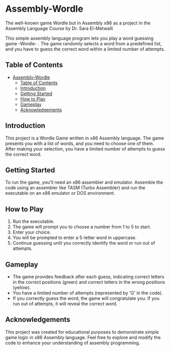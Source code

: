 # Assembly-Wordle
The well-known game Wordle but in Assembly x86 as a project in the Assembly Language Course by Dr. Sara El-Metwalli 


This simple assembly language program lets you play a word guessing game -Wordle- . The game randomly selects a word from a predefined list, and you have to guess the correct word within a limited number of attempts.

## Table of Contents
- [Assembly-Wordle](#assembly-wordle)
  - [Table of Contents](#table-of-contents)
  - [Introduction](#introduction)
  - [Getting Started](#getting-started)
  - [How to Play](#how-to-play)
  - [Gameplay](#gameplay)
  - [Acknowledgements](#acknowledgements)

## Introduction

This project is a Wordle Game written in x86 Assembly language. The game presents you with a list of words, and you need to choose one of them. After making your selection, you have a limited number of attempts to guess the correct word.

## Getting Started

To run the game, you'll need an x86 assembler and emulator. Assemble the code using an assembler like TASM (Turbo Assembler) and run the executable on an x86 emulator or DOS environment.

## How to Play

1. Run the executable.
2. The game will prompt you to choose a number from 1 to 5 to start.
3. Enter your choice.
4. You will be prompted to enter a 5-letter word in uppercase.
5. Continue guessing until you correctly identify the word or run out of attempts.

## Gameplay

- The game provides feedback after each guess, indicating correct letters in the correct positions (green) and correct letters in the wrong positions (yellow).
- You have a limited number of attempts (represented by 'G' in the code).
- If you correctly guess the word, the game will congratulate you. If you run out of attempts, it will reveal the correct word.

## Acknowledgements

This project was created for educational purposes to demonstrate simple game logic in x86 Assembly language. Feel free to explore and modify the code to enhance your understanding of assembly programming.
